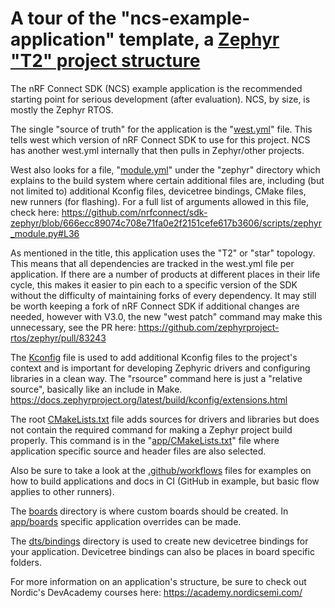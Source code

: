 # A tour of the "ncs-example-application" template, a [Zephyr "T2" project structure](https://docs.zephyrproject.org/latest/develop/west/workspaces.html#t2-star-topology-application-is-the-manifest-repository)

The nRF Connect SDK (NCS) example application is the recommended starting point for serious development (after evaluation).
NCS, by size, is mostly the Zephyr RTOS. 

The single "source of truth" for the application is the "[west.yml](https://github.com/nrfconnect/ncs-example-application/blob/main/west.yml)" file. This tells west which version of nRF Connect SDK to use for this project. NCS has another west.yml internally that then pulls in Zephyr/other projects.

West also looks for a file, "[module.yml](https://github.com/nrfconnect/ncs-example-application/blob/main/zephyr/module.yml)" under the "zephyr" directory which explains to the build system where certain additional files are, including (but not limited to) additional Kconfig files, devicetree bindings, CMake files, new runners (for flashing). For a full list of arguments allowed in this file, check here: https://github.com/nrfconnect/sdk-zephyr/blob/666ecc89074c708e71fa0e2f2151cefe617b3606/scripts/zephyr_module.py#L36

As mentioned in the title, this application uses the "T2" or "star" topology. This means that all dependencies are tracked in the west.yml file per application. If there are a number of products at different places in their life cycle, this makes it easier to pin each to a specific version of the SDK without the difficulty of maintaining forks of every dependency. It may still be worth keeping a fork of nRF Connect SDK if additional changes are needed, however with V3.0, the new "west patch" command may make this unnecessary, see the PR here: https://github.com/zephyrproject-rtos/zephyr/pull/83243

The [Kconfig](https://github.com/nrfconnect/ncs-example-application/blob/main/Kconfig) file is used to add additional Kconfig files to the project's context and is important for developing Zephyric drivers and configuring libraries in a clean way. The "rsource" command here is just a "relative source", basically like an include in Make. https://docs.zephyrproject.org/latest/build/kconfig/extensions.html

The root [CMakeLists.txt](https://github.com/nrfconnect/ncs-example-application/blob/main/CMakeLists.txt) file adds sources for drivers and libraries but does not contain the required command for making a Zephyr project build properly. This command is in the "[app/CMakeLists.txt](https://github.com/nrfconnect/ncs-example-application/blob/main/app/CMakeLists.txt)" file where application specific source and header files are also selected.

Also be sure to take a look at the [.github/workflows](https://github.com/nrfconnect/ncs-example-application/tree/main/.github/workflows) files for examples on how to build applications and docs in CI (GitHub in example, but basic flow applies to other runners).

The [boards](https://github.com/nrfconnect/ncs-example-application/tree/main/boards) directory is where custom boards should be created. In [app/boards](https://github.com/nrfconnect/ncs-example-application/tree/main/app/boards) specific application overrides can be made. 

The [dts/bindings](https://github.com/nrfconnect/ncs-example-application/tree/main/dts/bindings) directory is used to create new devicetree bindings for your application. Devicetree bindings can also be places in board specific folders.

For more information on an application's structure, be sure to check out Nordic's DevAcademy courses here: https://academy.nordicsemi.com/
